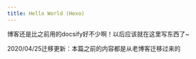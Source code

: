 ```yaml
---
title: Hello World (Hexo)
---
```

博客还是比之前用的docsify好不少啊！以后应该就在这里写东西了~

2020/04/25迁移更新：本篇之前的内容都是从老博客迁移过来的